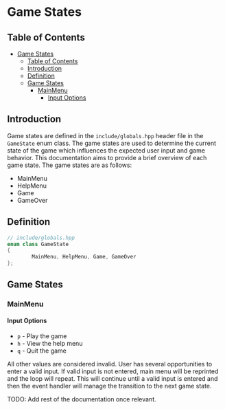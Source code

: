 # Game States

## Table of Contents
- [Game States](#game-states)
  - [Table of Contents](#table-of-contents)
  - [Introduction](#introduction)
  - [Definition](#definition)
  - [Game States](#game-states-1)
    - [MainMenu](#mainmenu)
      - [Input Options](#input-options)

## Introduction

Game states are defined in the `include/globals.hpp` header file in the `GameState` enum class. The game states are used to determine the current state of the game which influences the expected user input and game behavior. This documentation aims to provide a brief overview of each game state. The game states are as follows:

- MainMenu
- HelpMenu
- Game
- GameOver

## Definition

```cpp
// include/globals.hpp
enum class GameState
{
        MainMenu, HelpMenu, Game, GameOver
};
```

## Game States

### MainMenu

#### Input Options

- `p` - Play the game
- `h` - View the help menu
- `q` - Quit the game

All other values are considered invalid. User has several opportunities to enter a valid input. If valid input is not entered, main menu will be reprinted and the loop will repeat. This will continue until a valid input is entered and then the event handler will manage the transition to the next game state.

TODO: Add rest of the documentation once relevant.